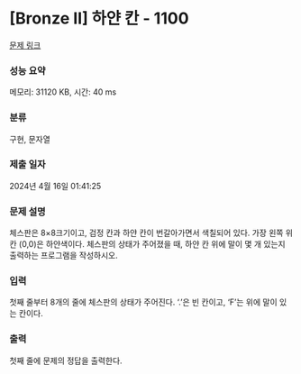 # [Bronze II] 하얀 칸 - 1100 

[문제 링크](https://www.acmicpc.net/problem/1100) 

### 성능 요약

메모리: 31120 KB, 시간: 40 ms

### 분류

구현, 문자열

### 제출 일자

2024년 4월 16일 01:41:25

### 문제 설명

<p>체스판은 8×8크기이고, 검정 칸과 하얀 칸이 번갈아가면서 색칠되어 있다. 가장 왼쪽 위칸 (0,0)은 하얀색이다. 체스판의 상태가 주어졌을 때, 하얀 칸 위에 말이 몇 개 있는지 출력하는 프로그램을 작성하시오.</p>

### 입력 

 <p>첫째 줄부터 8개의 줄에 체스판의 상태가 주어진다. ‘.’은 빈 칸이고, ‘F’는 위에 말이 있는 칸이다.</p>

### 출력 

 <p>첫째 줄에 문제의 정답을 출력한다.</p>

